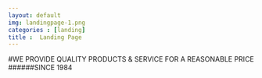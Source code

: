 ```yaml
---
layout: default
img: landingpage-1.png
categories : [landing]
title :  Landing Page
---
```


#WE PROVIDE QUALITY PRODUCTS & SERVICE FOR A REASONABLE PRICE
######SINCE 1984
